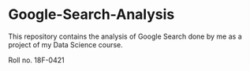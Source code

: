 # Google-Search-Analysis
This repository contains the analysis of Google Search done by me as a project of my Data Science course.

Roll no. 18F-0421
